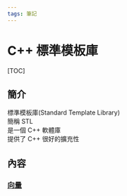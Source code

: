 ```yaml
---
tags: 筆記
---
```


# C++ 標準模板庫

[TOC]

## 簡介

標準模板庫(Standard Template Library)  
簡稱 STL  
是一個 C++ 軟體庫  
提供了 C++ 很好的擴充性  

## 內容

### [向量](向量.md)